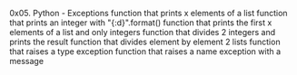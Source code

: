 0x05. Python - Exceptions
function that prints x elements of a list
function that prints an integer with "{:d}".format()
function that prints the first x elements of a list and only integers
function that divides 2 integers and prints the result
function that divides element by element 2 lists
function that raises a type exception
function that raises a name exception with a message
